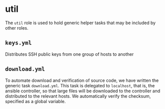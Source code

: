 # util

The `util` role is used to hold generic helper tasks that may be included
by other roles.

## `keys.yml` 

Distributes SSH public keys from one group of hosts to another

## `download.yml`  

To automate download and verification of source code, we have written the generic
task `download.yml`. This task is delegated to `localhost`,
that is, the ansible controller, so that large files will be downloaded to the 
controller and distributed to the relevant hosts. We automatically verify
the checksum, specified as a global variable.

